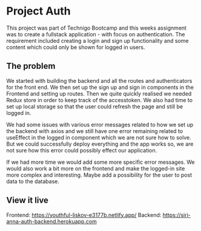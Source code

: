 # Project Auth

This project was part of Technigo Bootcamp and this weeks assignment was to create a fullstack application - with focus on authentication. The requirement included creating a login and sign up functionality and some content which could only be shown for logged in users.

## The problem

We started with building the backend and all the routes and authenticators for the front end. We then set up the sign up and sign in components in the Frontend and setting up routes. Then we quite quickly realised we needed Redux store in order to keep track of the accesstoken. We also had time to set up local storage so that the user could refresh the page and still be logged in.

We had some issues with various error messages related to how we set up the backend with axios and we still have one error remaining related to useEffect in the logged in component which we are not sure how to solve. But we could successfully deploy everything and the app works so, we are not sure how this error could possibly effect our application.

If we had more time we would add some more specific error messages. We would also work a bit more on the frontend and make the logged-in site more complex and interesting. Maybe add a possibility for the user to post data to the database.

## View it live

Frontend: https://youthful-liskov-e3177b.netlify.app/
Backend: https://siri-anna-auth-backend.herokuapp.com
